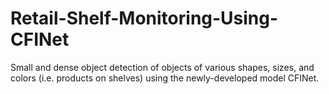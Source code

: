 # Retail-Shelf-Monitoring-Using-CFINet
Small and dense object detection of objects of various shapes, sizes, and colors (i.e. products on shelves) using the newly-developed model CFINet.
